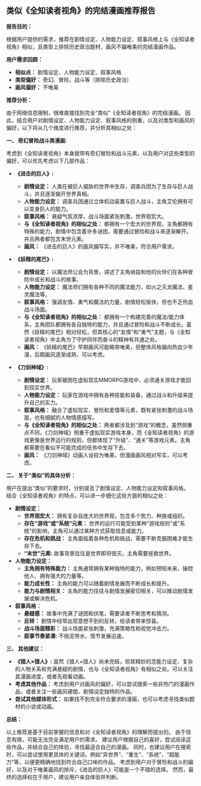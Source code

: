 ## 类似《全知读者视角》的完结漫画推荐报告

**报告目的：**

根据用户提供的需求，推荐在剧情设定、人物能力设定、叙事风格上与《全知读者视角》相似，且类型上排除历史政治题材，画风不偏唯美的完结漫画作品。

**用户需求回顾：**

*   **相似点：** 剧情设定、人物能力设定、叙事风格
*   **类型偏好：** 奇幻、冒险、战斗等（排除历史政治）
*   **画风偏好：** 不唯美

**推荐分析：**

由于网络信息限制，很难直接找到完全“类似”《全知读者视角》的完结漫画。 因此，结合用户对剧情设定、人物能力设定、叙事风格的侧重，以及对类型和画风的偏好，以下将从几个维度进行推荐，并分析其相似之处：

**一、 奇幻冒险战斗类漫画:**

考虑到《全知读者视角》本身就带有奇幻冒险和战斗元素，以及用户对这些类型的偏好，可以优先考虑以下几部作品：

*   **《进击的巨人》:**

    *   **剧情设定：** 人类在被巨人威胁的世界中生存，调查兵团为了生存与巨人战斗，并且逐渐揭开世界真相。
    *   **人物能力设定：** 调查兵团通过立体机动装置与巨人战斗，主角艾伦拥有可以变身巨人的能力。
    *   **叙事风格：** 悬疑气氛浓厚，战斗场面紧张刺激，世界观宏大。
    *   **与《全知读者视角》的相似之处：** 都拥有一个宏大的世界观，主角都拥有特殊的能力，剧情中包含着许多谜团，需要通过冒险和战斗来逐渐解开。并且两者都包含末世元素。
    *   **画风：**  《进击的巨人》的画风偏写实，并不唯美，符合用户需求。

*   **《妖精的尾巴》:**

    *   **剧情设定：** 以魔法师公会为背景，讲述了主角纳兹和他的伙伴们在各种冒险中成长和战斗的故事。
    *   **人物能力设定：** 魔法师们拥有各种不同的魔法能力，如火之灭龙魔法、星灵魔法等。
    *   **叙事风格：** 强调友情、勇气和魔法的力量，剧情轻松愉快，但也不乏热血战斗场面。
    *   **与《全知读者视角》的相似之处：** 都拥有一个构建完善的魔法/能力体系，主角团队都拥有各自独特的能力，并且通过冒险和战斗不断成长。虽然《妖精的尾巴》相对轻松，但其核心的“友情”和“勇气”主题，与《全知读者视角》中主角为了守护同伴而奋斗的精神有共通之处。
    *   **画风：** 《妖精的尾巴》早期画风可能略带唯美，但整体风格偏向热血少年漫，后期画风逐渐成熟，可以考虑。

*   **《刀剑神域》:**

    *   **剧情设定：** 玩家被困在虚拟现实MMORPG游戏中，必须通关游戏才能回到现实世界。
    *   **人物能力设定：** 玩家在游戏中拥有各种技能和装备，通过战斗和升级来提升自己的实力。
    *   **叙事风格：** 融合了虚拟现实、冒险和爱情等元素，既有紧张刺激的战斗场面，也有细腻的人物情感描写。
    *   **与《全知读者视角》的相似之处：** 两者都涉及到“游戏”的概念，虽然侧重点不同，《刀剑神域》侧重于虚拟现实游戏本身，而《全知读者视角》的游戏更像是世界运行的规则，但都体现了“升级”、“通关”等游戏元素。主角都需要在看似不可能完成的任务中生存下去。
    *   **画风：** 《刀剑神域》动画人设较为唯美，但漫画画风相对写实，可以考虑。

**二、 关于“类似”的具体分析：**

用户在提出“类似”的要求时，分别提及了剧情设定、人物能力设定和叙事风格。 结合《全知读者视角》的特点，可以进一步细化这些方面的相似之处：

*   **剧情设定：**
    *   **世界观宏大：** 拥有复杂且庞大的世界观，包含多个势力、种族或组织。
    *   **存在“游戏”或“系统”元素：** 世界的运行可能受到某种“游戏规则”或“系统”的影响，主角可以通过某种方式获取信息或能力。
    *   **存在危机和挑战：** 主角面临着各种危机和挑战，需要不断克服困难才能生存下去。
    *    **“末世”元素:** 故事背景往往是世界即将毁灭，主角需要拯救世界。
*   **人物能力设定：**
    *   **主角拥有特殊能力：** 主角通常拥有某种独特的能力，例如预知未来、操控他人、拥有强大的力量等。
    *   **能力成长性：** 主角的能力可以随着剧情发展而不断成长和提升。
    *   **能力与剧情相关：** 主角的能力往往与剧情发展密切相关，可以推动剧情发展或解决危机。
*   **叙事风格：**
    *   **悬疑感：** 故事中充满了谜团和伏笔，需要读者不断思考和猜测。
    *   **反转：** 剧情中经常出现意想不到的反转，给读者带来惊喜。
    *   **战斗场面精彩：** 战斗场面紧张刺激，充满策略性和视觉冲击力。
    *   **叙事节奏紧凑:** 不拖泥带水，情节发展迅速。

**三、 其他建议：**

*   **《猎人×猎人》:** 虽然《猎人×猎人》尚未完结，但其精妙的念能力设定、复杂的人物关系和充满悬疑的剧情，也与《全知读者视角》有相似之处。可以关注其漫画进度，或者先观看动画。
*   **考虑其他作品：** 考虑到用户对画风的偏好，可以尝试搜索一些非热门的漫画作品，或者关注一些画风硬朗、剧情设定独特的作品。
*   **尝试其他媒体形式：** 如果找不到完全符合要求的漫画，也可以考虑寻找类似题材的小说或动画。

**总结：**

以上推荐是基于目前掌握的信息和对《全知读者视角》的理解而提出的。  由于信息有限，可能无法完全满足用户的需求。 建议用户根据自己的喜好，尝试阅读这些作品，并结合自己的体验，寻找最适合自己的漫画。 同时，也建议用户在搜索时，可以尝试使用更具体的关键词，例如“异世界”、“重生”、“系统”、“超能力”等，以便更精确地找到符合自己口味的作品。 考虑到用户对于冒险和战斗的偏好，以及对于唯美画风的排斥，《进击的巨人》可能是一个不错的选择。 然而，最终的选择权在于用户，建议用户亲自体验并判断。
